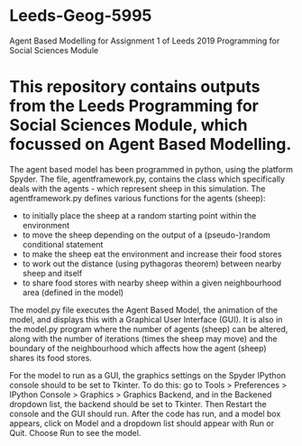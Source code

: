 # Leeds-Geog-5995
Agent Based Modelling for Assignment 1 of Leeds 2019 Programming for Social Sciences Module

# This repository contains outputs from the Leeds Programming for Social Sciences Module, which focussed on Agent Based Modelling. 

The agent based model has been programmed in python, using the platform Spyder. The file, agentframework.py, contains the class which 
specifically deals with the agents - which represent sheep in this simulation. The agentframework.py defines various functions for the agents 
(sheep): 

* to initially place the sheep at a random starting point within the environment 
* to move the sheep depending on the output of a (pseudo-)random conditional statement 
* to make the sheep eat the environment and increase their food stores
* to work out the distance (using pythagoras theorem) between nearby sheep and itself
* to share food stores with nearby sheep within a given neighbourhood area (defined in the model)

The model.py file executes the Agent Based Model, the animation of the model, and displays this with a Graphical User Interface (GUI).
It is also in the model.py program where the number of agents (sheep) can be altered, along with the number of iterations (times the sheep
may move) and the boundary of the neighbourhood which affects how the agent (sheep) shares its food stores.

For the model to run as a GUI, the graphics settings on the Spyder IPython console should to be set to Tkinter. To do this: go to Tools > Preferences >
IPython Console > Graphics > Graphics Backend, and in the Backened dropdown list, the backend should be set to Tkinter. Then Restart the console and 
the GUI should run. After the code has run, and a model box appears, click on Model and a dropdown list should appear with Run or Quit. Choose Run to 
see the model. 
